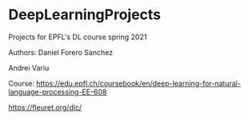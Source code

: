 # DeepLearningProjects
Projects for EPFL's DL course spring 2021

Authors:
Daniel Forero Sanchez

Andrei Variu


Course:
https://edu.epfl.ch/coursebook/en/deep-learning-for-natural-language-processing-EE-608

https://fleuret.org/dlc/

